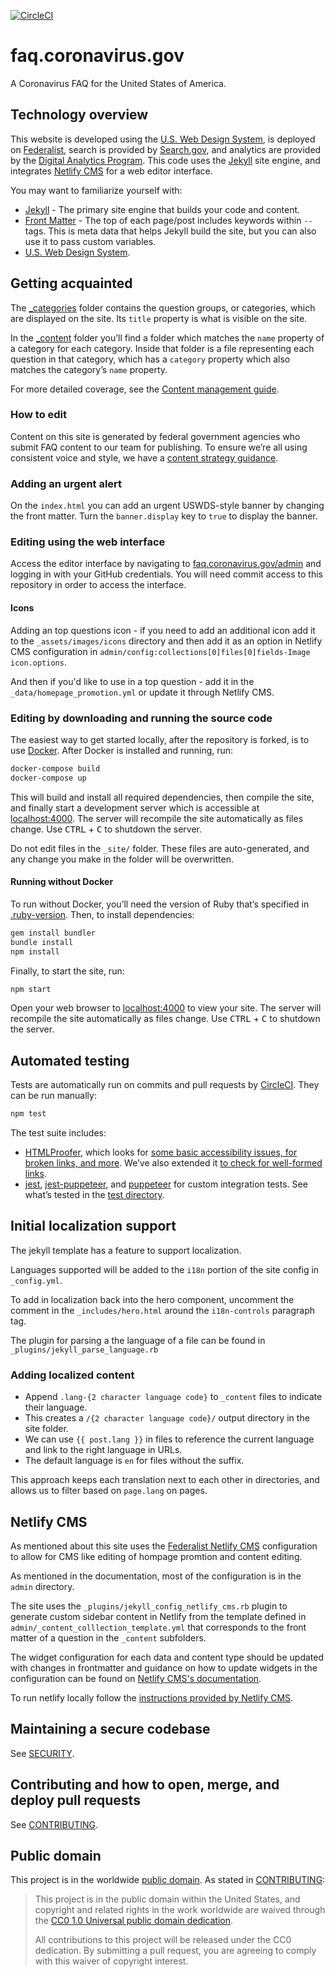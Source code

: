 [![CircleCI](https://circleci.com/gh/18F/cv_faq.svg?style=svg)](https://circleci.com/gh/18F/cv_faq)

# faq.coronavirus.gov

A Coronavirus FAQ for the United States of America.

## Technology overview

This website is developed using the [U.S. Web Design System](https://designsystem.digital.gov), is deployed on [Federalist](https://federalist.18f.gov/), search is provided by [Search.gov](https://search.gov/), and analytics are provided by the [Digital Analytics Program](https://digital.gov/guides/dap/). This code uses the [Jekyll](https://jekyllrb.com) site engine, and integrates [Netlify CMS](https://www.netlifycms.org/) for a web editor interface.

You may want to familiarize yourself with:

- [Jekyll](https://jekyllrb.com/docs/) - The primary site engine that builds your code and content.
- [Front Matter](https://jekyllrb.com/docs/frontmatter) - The top of each page/post includes keywords within `--` tags. This is meta data that helps Jekyll build the site, but you can also use it to pass custom variables.
- [U.S. Web Design System](https://designsystem.digital.gov).

## Getting acquainted

The [\_categories](_categories) folder contains the question groups, or categories, which are displayed on the site. Its `title` property is what is visible on the site.

In the [\_content](_content) folder you’ll find a folder which matches the `name` property of a category for each category. Inside that folder is a file representing each question in that category, which has a `category` property which also matches the category’s `name` property.

For more detailed coverage, see the [Content management guide](https://github.com/18F/cv_faq/wiki/Content-management-in-cv_faq).

### How to edit
Content on this site is generated by federal government agencies who submit FAQ content to our team for publishing. To ensure we’re all using consistent voice and style, we have a [content strategy guidance](https://github.com/18F/cv_faq/wiki/Content-strategy-guidance).

### Adding an urgent alert
On the `index.html` you can add an urgent USWDS-style banner by changing the front matter. Turn the `banner.display` key to `true` to display the banner.

### Editing using the web interface

Access the editor interface by navigating to [faq.coronavirus.gov/admin](https://faq.coronavirus.gov/admin/) and logging in with your GitHub credentials. You will need commit access to this repository in order to access the interface.

#### Icons
Adding an top questions icon - if you need to add an additional icon add it to the `_assets/images/icons` directory and then add it as an option in Netlify CMS configuration in `admin/config:collections[0]files[0]fields-Image icon.options`.

And then if you'd like to use in a top question - add it in the `_data/homepage_promotion.yml` or update it through Netlify CMS.

### Editing by downloading and running the source code

The easiest way to get started locally, after the repository is forked, is to use [Docker](https://www.docker.com/). After Docker is installed and running, run:

```bash
docker-compose build
docker-compose up
```

This will build and install all required dependencies, then compile the site, and finally start a development server which is accessible at [localhost:4000](http://localhost:4000/). The server will recompile the site automatically as files change. Use <kbd>CTRL</kbd> + <kbd>C</kbd> to shutdown the server.

Do not edit files in the `_site/` folder. These files are auto-generated, and any change you make in the folder will be overwritten.

#### Running without Docker

To run without Docker, you’ll need the version of Ruby that’s specified in [.ruby-version](.ruby-version). Then, to install dependencies:

```bash
gem install bundler
bundle install
npm install
```

Finally, to start the site, run:

```bash
npm start
```

Open your web browser to [localhost:4000](http://localhost:4000/) to view your site. The server will recompile the site automatically as files change. Use <kbd>CTRL</kbd> + <kbd>C</kbd> to shutdown the server.

## Automated testing

Tests are automatically run on commits and pull requests by [CircleCI](https://circleci.com/gh/18F/cv_faq). They can be run manually:

```bash
npm test
```

The test suite includes:

- [HTMLProofer](https://github.com/gjtorikian/html-proofer), which looks for [some basic accessibility issues, for broken links, and more](https://github.com/gjtorikian/html-proofer#whats-tested). We’ve also extended it [to check for well-formed links](htmlproofer/target_blank_checks.rb).
- [jest](https://jestjs.io/), [jest-puppeteer](https://github.com/smooth-code/jest-puppeteer), and [puppeteer](https://github.com/puppeteer/puppeteer) for custom integration tests. See what’s tested in the [test directory](test).

## Initial localization support
The jekyll template has a feature to support localization.

Languages supported will be added to the `i18n` portion of the site config in `_config.yml`.

To add in localization back into the hero component, uncomment the comment in the `_includes/hero.html` around the `i18n-controls` paragraph tag.

The plugin for parsing a the  language of a file can be found in `_plugins/jekyll_parse_language.rb`

### Adding localized content
- Append `.lang-{2 character language code}` to `_content` files to indicate their language.
- This creates a `/{2 character language code}/` output directory in the site folder.
- We can use `{{ post.lang }}` in files to reference the current language and link to the right language in URLs.
- The default language is `en` for files without the suffix.

This approach keeps each translation next to each other in directories, and allows us to filter based on `page.lang` on pages.

## Netlify CMS
As mentioned about this site uses the [Federalist Netlify CMS](https://federalist.18f.gov/documentation/getting-started-with-netlify-cms/) configuration to allow for CMS like editing of hompage promtion and content editing.

As mentioned in the documentation, most of the configuration is in the `admin` directory.

The site uses the `_plugins/jekyll_config_netlify_cms.rb` plugin to generate custom sidebar content in Netlify from the template defined in `admin/_content_colllection_template.yml` that corresponds to the front matter of a question in the `_content` subfolders.

The widget configuration for each data and content type should be updated with changes in frontmatter and guidance on how to update widgets in the configuration can be found on [Netlify CMS's documentation](https://www.netlifycms.org/docs/widgets/).

To run netlify locally follow the [instructions provided by Netlify CMS](https://www.netlifycms.org/docs/beta-features/).

## Maintaining a secure codebase

See [SECURITY](SECURITY.md).

## Contributing and how to open, merge, and deploy pull requests

See [CONTRIBUTING](CONTRIBUTING.md).

## Public domain

This project is in the worldwide [public domain](LICENSE.md). As stated in [CONTRIBUTING](CONTRIBUTING.md):

> This project is in the public domain within the United States, and copyright
> and related rights in the work worldwide are waived through the [CC0 1.0
> Universal public domain dedication](https://creativecommons.org/publicdomain/zero/1.0/).
>
> All contributions to this project will be released under the CC0 dedication.
> By submitting a pull request, you are agreeing to comply with this waiver of
> copyright interest.
